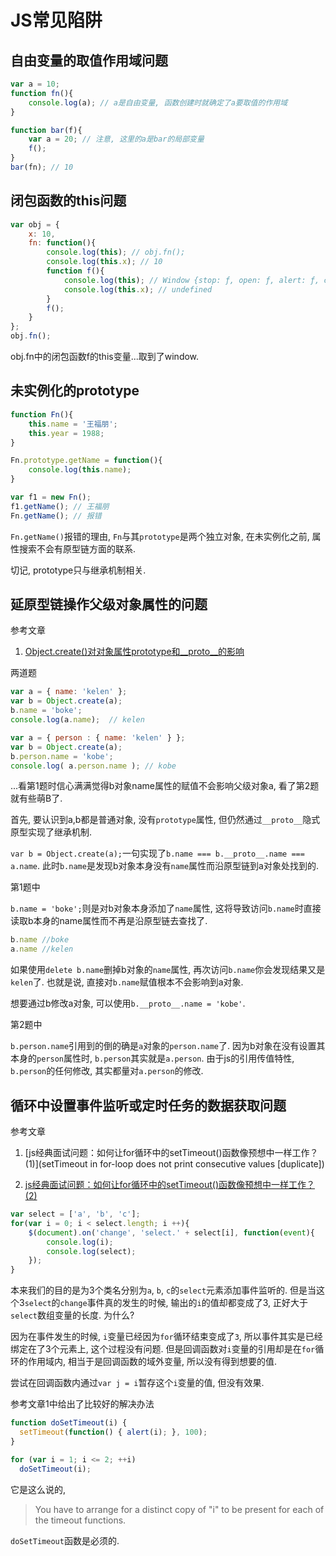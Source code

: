 # JS常见陷阱

## 自由变量的取值作用域问题

```js
var a = 10;
function fn(){
	console.log(a); // a是自由变量, 函数创建时就确定了a要取值的作用域
}

function bar(f){
	var a = 20; // 注意, 这里的a是bar的局部变量
	f();
}
bar(fn); // 10
```

## 闭包函数的this问题

```js
var obj = {
	x: 10,
	fn: function(){
		console.log(this); // obj.fn();
		console.log(this.x); // 10
		function f(){
			console.log(this); // Window {stop: ƒ, open: ƒ, alert: ƒ, confirm: ƒ, prompt: ƒ, …}
			console.log(this.x); // undefined
		}
		f();
	}
};
obj.fn();
```

obj.fn中的闭包函数f的this变量...取到了window.

## 未实例化的prototype

```js
function Fn(){
	this.name = '王福朋';
	this.year = 1988;
}

Fn.prototype.getName = function(){
	console.log(this.name);
}

var f1 = new Fn();
f1.getName(); // 王福朋
Fn.getName(); // 报错
```

`Fn.getName()`报错的理由, `Fn`与其`prototype`是两个独立对象, 在未实例化之前, 属性搜索不会有原型链方面的联系. 

切记, prototype只与继承机制相关.

## 延原型链操作父级对象属性的问题

参考文章

1. [Object.create()对对象属性prototype和__proto__的影响](https://segmentfault.com/a/1190000005968121)

两道题

```js
var a = { name: 'kelen' };
var b = Object.create(a);
b.name = 'boke';
console.log(a.name);  // kelen
```

```js
var a = { person : { name: 'kelen' } };
var b = Object.create(a);
b.person.name = 'kobe';
console.log( a.person.name ); // kobe
```

...看第1题时信心满满觉得b对象name属性的赋值不会影响父级对象a, 看了第2题就有些萌B了.

首先, 要认识到a,b都是普通对象, 没有`prototype`属性, 但仍然通过`__proto__`隐式原型实现了继承机制.

`var b = Object.create(a);`一句实现了`b.name === b.__proto__.name === a.name`. 此时`b.name`是发现b对象本身没有`name`属性而沿原型链到a对象处找到的.

第1题中

`b.name = 'boke';`则是对b对象本身添加了`name`属性, 这将导致访问`b.name`时直接读取b本身的name属性而不再是沿原型链去查找了. 

```js
b.name //boke
a.name //kelen
```

如果使用`delete b.name`删掉b对象的`name`属性, 再次访问`b.name`你会发现结果又是`kelen`了. 也就是说, 直接对`b.name`赋值根本不会影响到a对象.

想要通过b修改a对象, 可以使用`b.__proto__.name = 'kobe'`.

第2题中

`b.person.name`引用到的倒的确是`a`对象的`person.name`了. 因为b对象在没有设置其本身的`person`属性时, `b.person`其实就是`a.person`. 由于js的引用传值特性, `b.person`的任何修改, 其实都量对`a.person`的修改.

## 循环中设置事件监听或定时任务的数据获取问题

参考文章

1. [js经典面试问题：如何让for循环中的setTimeout()函数像预想中一样工作？(1)](setTimeout in for-loop does not print consecutive values [duplicate])

2. [js经典面试问题：如何让for循环中的setTimeout()函数像预想中一样工作？(2)](https://stackoverflow.com/questions/750486/javascript-closure-inside-loops-simple-practical-example)

```js
var select = ['a', 'b', 'c'];
for(var i = 0; i < select.length; i ++){
	$(document).on('change', 'select.' + select[i], function(event){
		console.log(i);
		console.log(select);
	});
}
```

本来我们的目的是为3个类名分别为`a`, `b`, `c`的`select`元素添加事件监听的. 但是当这个3`select`的`change`事件真的发生的时候, 输出的`i`的值却都变成了3, 正好大于`select`数组变量的长度. 为什么?

因为在事件发生的时候, `i`变量已经因为`for`循环结束变成了`3`, 所以事件其实是已经绑定在了3个元素上, 这个过程没有问题. 但是回调函数对`i`变量的引用却是在`for`循环的作用域内, 相当于是回调函数的域外变量, 所以没有得到想要的值.

尝试在回调函数内通过`var j = i`暂存这个`i`变量的值, 但没有效果.

参考文章1中给出了比较好的解决办法

```js
function doSetTimeout(i) {
  setTimeout(function() { alert(i); }, 100);
}

for (var i = 1; i <= 2; ++i)
  doSetTimeout(i);
```

它是这么说的, 

> You have to arrange for a distinct copy of "i" to be present for each of the timeout functions.

`doSetTimeout`函数是必须的.